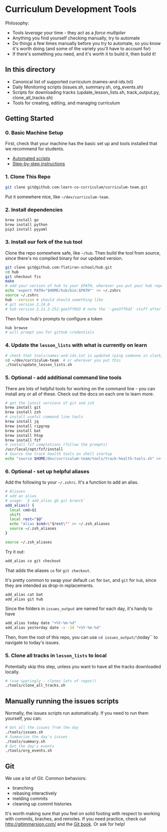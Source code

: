 # Curriculum Development Tools

Philosophy:

* Tools _leverage_ your time - they act as a _force multiplier_
* Anything you find yourself checking manually, try to automate
* Do things a few times manually before you try to automate, so you know it's worth doing (and some of the variety you'll have to account for)
* If there's something you need, and it's worth it to build it, then build it!

## In this directory

* Canonical list of supported curriculum (names-and-ids.txt)
* Daily Monitoring scripts (issues.sh, summary.sh, org_events.sh)
* Scripts for downloading tracks (update_lesson_lists.sh, track_output.py, clone_all_tracks.sh)
* Tools for creating, editing, and managing curriculum

## Getting Started

### 0. Basic Machine Setup

First, check that your machine has the basic set up and tools installed that we recommend for students.

* [Automated scripts](https://github.com/learn-co-curriculum/flatiron-manual-setup-validator)
* [Step-by-step instructions](https://github.com/learn-co-curriculum/environment-mac-os-catalina-setup)

### 1. Clone This Repo

```sh
git clone git@github.com:learn-co-curriculum/curriculum-team.git
```

Put it somewhere nice, like `~/dev/curriculum-team`.

### 2. Install dependencies

```sh
brew install go
brew install python
pip3 install pyyaml
```

### 3. Install our fork of the `hub` tool

Clone the repo somewhere safe, like `~/hub`. Then build the tool from source, since there's no compiled binary for our updated version.

```sh
git clone git@github.com:flatiron-school/hub.git
cd hub
git checkout fis
make
# add your version of hub to your $PATH, wherever you put your hub repo
echo 'export PATH="$HOME/hub/bin:$PATH"' >> ~/.zshrc
source ~/.zshrc
hub --version # should should something like
# git version 2.24.0
# hub version 2.11.2-252-gee3ff9d3 # note the `-gee3ff9d3` stuff after the version
```

Then follow hub's prompts to configure a token

```sh
hub browse
# will prompt you for github credentials
```

### 4. Update the `lesson_lists` with what is currently on learn

```sh
# check that tools/names-and-ids.txt is updated (ping someone in slack, probably)
cd ~/dev/curriculum-team  # or wherever you put this
./tools/update_lesson_lists.sh
```


### 5. Optional - add additional command line tools

There are lots of helpful tools for working on the command line - you can install any or all of these. Check out the docs on each one to learn more.

```sh
# get the latest versions of git and zsh
brew install git
brew install zsh
# install useful command line tools
brew install jq
brew install ripgrep
brew install bat
brew install htop
brew install fzf
# install fzf completions (follow the prompts)
/usr/local/opt/fzf/install
# Source the track health tools on shell startup
echo "source $HOME/dev/curriculum-team/tools/track-health-tools.sh" >> ~/.zshrc
```

### 6. Optional - set up helpful aliases

Add the following to your `~/.zshrc`. It's a function to add an alias.

```sh
# Aliases
# add an alias
# usage: `$ add_alias gb git branch`
add_alias() {
  local cmd=$1
  shift
  local rest="$@"
  echo "alias $cmd=\"$rest\"" >> ~/.zsh_aliases
  source ~/.zsh_aliases
}

source ~/.zsh_aliases
```

Try it out:

```sh
add_alias co git checkout
```

That adds the aliases `co` for `git checkout`.

It's pretty common to swap your default `cat` for `bat`, and `git` for `hub`, since they are intended as drop-in replacements.

```sh
add_alias cat bat
add_alias git hub
```

Since the folders in `issues_output` are named for each day, it's handy to have

```sh
add_alias today date "+%Y-%m-%d"
add_alias yesterday date -v -1d "+%Y-%m-%d"
```

Then, from the root of this repo, you can use `cd issues_output/\`today\`` to navigate to today's issues.

### 5. Clone all tracks in `lesson_lists` to local

Potentially skip this step, unless you want to have all the tracks downloaded locally.

```sh
# (use sparingly - clones lots of repos!)
./tools/clone_all_tracks.sh
```

## Manually running the issues scripts

Normally, the issues scripts run automatically. If you need to run them yourself, you can:

```sh
# Get all the issues from the day
./tools/issues.sh
# Summarize the day's issues
./tools/summary.sh
# Get the day's events
./tools/org_events.sh
```

## Git

We use a lot of Git. Common behaviors:

* branching
* rebasing interactively
* melding commits
* cleaning up commit histories

It's worth making sure that you feel on solid footing with respect to working with commits, braches, and remotes. If you need practice, check out http://gitimmersion.com/ and the [Git book](https://git-scm.com/book/en/v2). Or ask for help!
